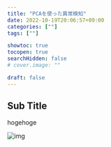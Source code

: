 ```yaml
---
title: "PCAを使った異常検知"
date: 2022-10-19T20:06:57+09:00
categories: [""]
tags: [""]

showtoc: true
tocopen: true
searchHidden: false
# cover.image: ""

draft: false
---
```


## Sub Title

hogehoge

![img](images/sample.png)
